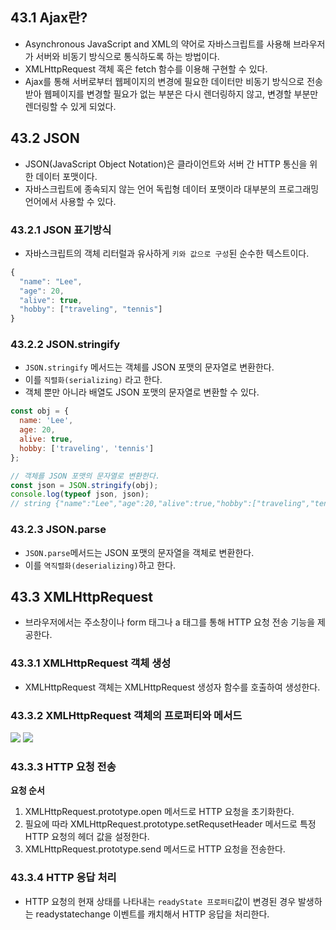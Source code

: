 ## 43.1 Ajax란?

- Asynchronous JavaScript and XML의 약어로 자바스크립트를 사용해 브라우저가 서버와 비동기 방식으로 통식하도록 하는 방법이다.
- XMLHttpRequest 객체 혹은 fetch 함수를 이용해 구현할 수 있다.
- Ajax를 통해 서버로부터 웹페이지의 변경에 필요한 데이터만 비동기 방식으로 전송받아 웹페이지를 변경할 필요가 없는 부분은 다시 렌더링하지 않고, 변경할 부분만 렌더링할 수 있게 되었다.

## 43.2 JSON

- JSON(JavaScript Object Notation)은 클라이언트와 서버 간 HTTP 통신을 위한 데이터 포맷이다.
- 자바스크립트에 종속되지 않는 언어 독립형 데이터 포맷이라 대부분의 프로그래밍 언어에서 사용할 수 있다.

### 43.2.1 JSON 표기방식

- 자바스크립트의 객체 리터럴과 유사하게 ```키와 값으로 구성```된 순수한 텍스트이다.

```js
{
  "name": "Lee",
  "age": 20,
  "alive": true,
  "hobby": ["traveling", "tennis"]
}
```

### 43.2.2 JSON.stringify

- ```JSON.stringify``` 메서드는 객체를 JSON 포맷의 문자열로 변환한다. 
- 이를 ```직렬화(serializing)``` 라고 한다.
- 객체 뿐만 아니라 배열도 JSON 포맷의 문자열로 변환할 수 있다.

```js
const obj = {
  name: 'Lee',
  age: 20,
  alive: true,
  hobby: ['traveling', 'tennis']
};

// 객체를 JSON 포맷의 문자열로 변환한다.
const json = JSON.stringify(obj);
console.log(typeof json, json);
// string {"name":"Lee","age":20,"alive":true,"hobby":["traveling","tennis"]}
```
### 43.2.3 JSON.parse

- ```JSON.parse```메서드는 JSON 포맷의 문자열을 객체로 변환한다.
- 이를 ```역직렬화(deserializing)```하고 한다.

## 43.3 XMLHttpRequest

- 브라우저에서는 주소창이나 form 태그나 a 태그를 통해 HTTP 요청 전송 기능을 제공한다.

### 43.3.1 XMLHttpRequest 객체 생성

- XMLHttpRequest 객체는 XMLHttpRequest 생성자 함수를 호출하여 생성한다.

### 43.3.2 XMLHttpRequest 객체의 프로퍼티와 메서드

![](https://velog.velcdn.com/images/hyeun427/post/1e9d01f6-558e-4a89-9538-b824e59a461d/image.png)
![](https://velog.velcdn.com/images/hyeun427/post/947fe3f9-6444-490e-a695-52ce3e731cc1/image.png)

### 43.3.3 HTTP 요청 전송

**요청 순서**
1. XMLHttpRequest.prototype.open 메서드로 HTTP 요청을 초기화한다.
2. 필요에 따라 XMLHttpRequest.prototype.setRequsetHeader 메서드로 특정 HTTP 요청의 헤더 값을 설정한다.
3. XMLHttpRequest.prototype.send 메서드로 HTTP 요청을 전송한다.

### 43.3.4 HTTP 응답 처리

- HTTP 요청의 현재 상태를 나타내는 ```readyState 프로퍼티```값이 변경된 경우 발생하는 readystatechange 이벤트를 캐치해서 HTTP 응답을 처리한다.
